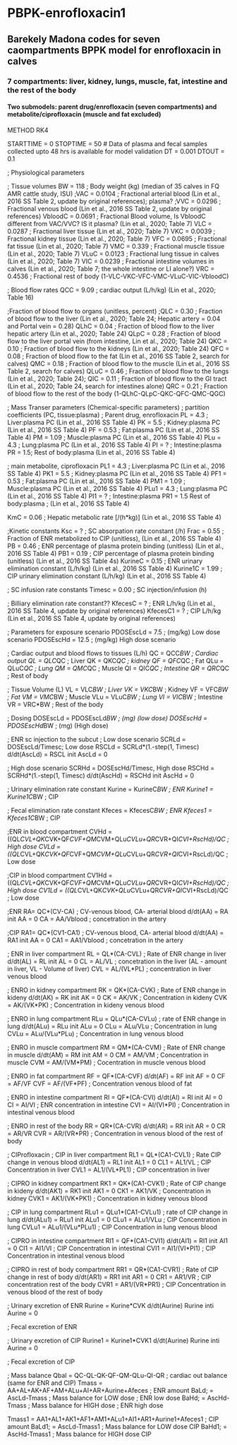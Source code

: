 # PBPK-enrofloxacin1
## Barekely Madona codes for seven caompartments BPPK model for enrofloxacin in calves
### 7 compartments: liver, kidney, lungs, muscle, fat, intestine and the rest of the body
#### Two submodels: parent drug/enrofloxacin (seven compartments) and metabolite/ciprofloxacin (muscle and fat excluded)

METHOD RK4

STARTTIME = 0
STOPTIME = 50 # Data of plasma and fecal samples collected upto 48 hrs is available for model validation
DT = 0.001
DTOUT = 0.1

; Physiological parameters

; Tissue volumes
BW = 118 ; Body weight (kg) (median of 35 calves in FQ AMR cattle study, ISU)
;VAC = 0.0104 ;    Fractional arterial blood (Lin et al., 2016 SS Table 2, update by original references); plasma?
;VVC = 0.0296 ;    Fractional venous blood (Lin et al., 2016 SS Table 2, update by original references)
VbloodC = 0.0691 ; Fractional Blood volume, Is VbloodC different from VAC/VVC? IS it plasma? (Lin et al., 2020; Table 7)
VLC = 0.0287 ;     Fractional liver tissue (Lin et al., 2020; Table 7)
VKC = 0.0039 ;     Fractional kidney tissue (Lin et al., 2020; Table 7)
VFC = 0.0695 ;     Fractional fat tissue (Lin et al., 2020; Table 7)
VMC = 0.339 ;      Fractional muscle tissue (Lin et al., 2020; Table 7)
VLuC = 0.0123 ;    Fractional lung tissue in calves (Lin et al., 2020; Table 7)
VIC = 0.0239 ;     Fractional intestine volumes in calves (Lin et al., 2020; Table 7; the whole intestine or LI alone?)
VRC = 0.4536 ;     Fractional rest of body (1-VLC-VKC-VFC-VMC-VLuC-VIC-VbloodC)

; Blood flow rates
QCC = 9.09 ; cardiac output (L/h/kg) (Lin et al., 2020; Table 16)

;Fraction of blood flow to organs (unitless, percent)
;QLC = 0.30 ;  Fraction of blood flow to the liver (Lin et al., 2020; Table 24; Hepatic artery = 0.04 and Portal vein = 0.28)
QLhC = 0.04 ;  Fraction of blood flow to the liver hepatic artery (Lin et al., 2020; Table 24)
QLpC = 0.28 ;  Fraction of blood flow to the liver portal vein (from intestine, Lin et al., 2020; Table 24)
QKC = 0.10 ;   Fraction of blood flow to the kidneys (Lin et al., 2020; Table 24)
QFC = 0.08 ;   Fraction of blood flow to the fat (Lin et al., 2016 SS Table 2, search for calves)
QMC = 0.18 ;   Fraction of blood flow to the muscle (Lin et al., 2016 SS Table 2, search for calves)
QLuC = 0.46 ;  Fraction of blood flow to the lungs (Lin et al., 2020; Table 24);
QIC = 0.11 ;   Fraction of blood flow to the GI tract (Lin et al., 2020; Table 24, search for intestines alone)
QRC = 0.21 ;   Fraction of blood flow to the rest of the body (1-QLhC-QLpC-QKC-QFC-QMC-QGC)

; Mass Transer parameters (Chemical-specific parameters)
; partition coefficients (PC, tissue:plasma)
; Parent drug, enrofloxacin
PL = 4.3 ;   Liver:plasma PC (Lin et al., 2016 SS Table 4)
PK = 5.5 ;   Kidney:plasma PC (Lin et al., 2016 SS Table 4)
PF = 0.53 ;  Fat:plasma PC (Lin et al., 2016 SS Table 4)
PM = 1.09 ;  Muscle:plasma PC (Lin et al., 2016 SS Table 4)
PLu = 4.3 ;  Lung:plasma PC (Lin et al., 2016 SS Table 4)
PI = ? ;     Intestine:plasma
PR = 1.5;    Rest of body:plasma (Lin et al., 2016 SS Table 4)

; main metabolite, ciprofloxacin
PL1 = 4.3 ;   Liver:plasma PC (Lin et al., 2016 SS Table 4)
PK1 = 5.5 ;   Kidney:plasma PC (Lin et al., 2016 SS Table 4)
PF1 = 0.53 ;  Fat:plasma PC (Lin et al., 2016 SS Table 4)
PM1 = 1.09 ;  Muscle:plasma PC (Lin et al., 2016 SS Table 4)
PLu1 = 4.3 ;  Lung:plasma PC (Lin et al., 2016 SS Table 4)
PI1 = ? ;     Intestine:plasma
PR1 = 1.5     Rest of body:plasma  ; (Lin et al., 2016 SS Table 4)

KmC = 0.06 ; Hepatic metabolic rate [/(h*kg)] (Lin et al., 2016 SS Table 4)

;Kinetic constants
Ksc = ? ;          SC absorpation rate constant (/h)
Frac = 0.55 ;      Fraction of ENR metabolized to CIP (unitless),  (Lin et al., 2016 SS Table 4)
PB = 0.46 ;        ENR percentage of plasma protein binding (unitless)  (Lin et al., 2016 SS Table 4)
PB1 = 0.19 ;       CIP percentage of plasma protein binding (unitless) (Lin et al., 2016 SS Table 4s)
KurineC = 0.15 ;   ENR urinary elimination constant (L/h/kg) (Lin et al., 2016 SS Table 4)
Kurine1C = 1.99 ;  CIP urinary elimination constant (L/h/kg) (Lin et al., 2016 SS Table 4)

; SC infusion rate constants
Timesc = 0.00 ; SC injection/infusion (h)

; Billiary elimination rate constant??
KfecesC = ? ; ENR L/h/kg (Lin et al., 2016 SS Table 4, update by original references)
KfecesC1 = ? ; CIP L/h/kg (Lin et al., 2016 SS Table 4, update by original references)

; Parameters for exposure scenario
PDOSEscLd = 7.5 ; (mg/kg) Low dose scenario 
PDOSEscHd = 12.5 ; (mg/kg) High dose scenario

; Cardiac output and blood flows to tissues (L/h)
QC = QCC*BW ; Cardiac output
QL = QLC*QC ; Liver
QK = QKC*QC ; kidney
QF = QFC*QC ; Fat
QLu = QLuC*QC ; Lung
QM = QMC*QC ; Muscle
QI = QIC*QC ; Intestine
QR = QRC*QC ; Rest of body

; Tissue Volume (L)
VL = VLC*BW ; Liver
VK = VKC*BW ; Kidney
VF = VFC*BW ; Fat
VM = VMC*BW ; Muscle
VLu = VLuC*BW ; Lung
VI = VIC*BW ; Intestine
VR = VRC*BW ; Rest of the body

; Dosing
DOSEscLd = PDOSEscLd*BW ; (mg) (low dose)
DOSEscHd = PDOSEscHd*BW ; (mg) (High dose)

; ENR sc injection to the subcut
; Low dose scenario
SCRLd = DOSEscLd/Timesc; Low dose
RSCLd = SCRLd*(1.-step(1, Timesc)
d/dt(AscLd) = RSCL
init AscLd = 0

; High dose scenario
SCRHd = DOSEscHd/Timesc, High dose
RSCHd = SCRHd*(1.-step(1, Timesc)
d/dt(AscHd) = RSCHd
init AscHd = 0

; Urinary elimination rate constant
Kurine = KurineC*BW ; ENR
Kurine1 = Kurine1C*BW ; CIP

; Fecal elimination rate constant
Kfeces = KfecesC*BW ; ENR
Kfeces1 = Kfeces1C*BW ; CIP

;ENR in blood compartment
CVHd = ((QL*CVL+QK*CVK+QF*CVF+QM*CVM+QLu*CVLu+QR*CVR+QI*CVI+RscHd)/QC ; High dose
CVLd = ((QL*CVL+QK*CVK+QF*CVF+QM*CVM+QLu*CVLu+QR*CVR+QI*CVI+RscLd)/QC ; Low dose

;CIP in blood compartment
CV1Hd = ((QL*CVL+QK*CVK+QF*CVF+QM*CVM+QLu*CVLu+QR*CVR+QI*CVI+RscHd)/QC ; High dose
CV1Ld = ((QL*CVL+QK*CVK+QLu*CVLu+QR*CVR+QI*CVI+RscLd)/QC ; Low dose

;ENR
RA= QC*(CV-CA) ; CV-venous blood, CA- arterial blood
d/dt(AA) = RA
init AA = 0
CA = AA/Vblood ; concetration in the artery

;CIP
RA1= QC*(CV1-CA1) ; CV-venous blood, CA- arterial blood
d/dt(AA) = RA1
init AA = 0
CA1 = AA1/Vblood ; concetration in the artery

; ENR in liver compartment
RL = QL*(CA-CVL) ; Rate of ENR change in liver
d/dt(AL) = RL
init AL = 0
CL = AL/VL ; concetration in the liver (AL - amount in liver, VL - Volume of liver)
CVL = AL/(VL*PL) ; concentration in liver venous blood

; ENRO in kidney compartment
RK = QK*(CA-CVK) ; Rate of ENR change in kideny
d/dt(AK) = RK
init AK = 0
CK = AK/VK ; Concentration in kideny
CVK = AK/(VK*PK) ; Concentration in kideny venous blood

; ENRO in lung compartment
RLu = QLu*(CA-CVLu) ; rate of ENR change in lung
d/dt(ALu) = RLu
init ALu = 0
CLu = ALu/VLu ; Concentration in lung
CVLu = ALu/(VLu*PLu) ; Concentration in lung venous blood

; ENRO in muscle compartment
RM = QM*(CA-CVM) ; Rate of ENR change in muscle
d/dt(AM) = RM
init AM = 0
CM = AM/VM ; Concentration in muscle
CVM = AM/(VM*PM) ; Cocentration in muscle venous blood

; ENRO in fat compartment
RF = QF*(CA-CVF)
d/dt(AF) = RF
init AF = 0
CF = AF/VF
CVF = AF/(VF*PF) ; Concentration venous blood of fat

; ENRO in intestine compartment
RI = QF*(CA-CVI)
d/dt(AI) = RI
init AI = 0
CI = AI/VI ; ENR concentration in intestine
CVI = AI/(VI*PI) ; Concentration in intestinal venous blood

; ENRO in rest of the body
RR = QR*(CA-CVR)
d/dt(AR) = RR
init AR = 0
CR = AR/VR
CVR = AR/(VR*PR) ; Concentration in venous blood of the rest of body

; CIProfloxacin
; CIP in liver compartment
RL1 = QL*(CA1-CVL1) ; Rate CIP change in venous blood
d/dt(AL1) = RL1
init AL1 = 0
CL1 = AL1/VL ; CIP Concentration in liver
CVL1 = AL1/(VL*PL1) ; CIP concentration in liver

; CIPRO in kidney compartment
RK1 = QK*(CA1-CVK1) ; Rate of CIP change in kideny
d/dt(AK1) = RK1
init AK1 = 0
CK1 = AK1/VK ; Concentration in kidney
CVK1 = AK1/(VK*PK1) ; Concentration in kidney venous blood

; CIP in lung compartment
RLu1 = QLu1*(CA1-CVLu1) ; rate of CIP change in lung
d/dt(ALu1) = RLu1
init ALu1 = 0
CLu1 = ALu1/VLu ; CIP Concentration in lung
CVLu1 = ALu1/(VLu*PLu1) ; CIP Concentration in lung venous blood

; CIPRO in intestine compartment
RI1 = QF*(CA1-CVI1)
d/dt(AI1) = RI1
init AI1 = 0
CI1 = AI1/VI ; CIP Concentration in intestinal
CVI1 = AI1/(VI*PI1) ; CIP Concentration in intestinal venous blood

; CIPRO in rest of body compartment
RR1 = QR*(CA1-CVR1) ; Rate of CIP change in rest of body
d/dt(AR1) = RR1
init AR1 = 0
CR1 = AR1/VR ; CIP concentration rest of the body
CVR1 = AR1/(VR*PR1) ; CIP Concentration in venous blood of the rest of body

; Urinary excretion of ENR
Rurine = Kurine*CVK
d/dt(Aurine) Rurine
inti Aurine = 0

; Fecal excretion of ENR

; Urinary excretion of CIP
Rurine1 = Kurine1*CVK1
d/dt(Aurine) Rurine
inti Aurine = 0

; Fecal excretion of CIP

; Mass balance
Qbal = QC-QL-QK-QF-QM-QLu-QI-QR ; cardiac out balance (same for ENR and CIP)
Tmass = AA+AL+AK+AF+AM+ALu+AI+AR+Aurine+Afeces ; ENR amount
BaLd; = AscLd-Tmass ; Mass balance for LOW dose ; ENR low dose
BaHd; = AscHd-Tmass ; Mass balance for HIGH dose ; ENR high dose

Tmass1 = AA1+AL1+AK1+AF1+AM1+ALu1+AI1+AR1+Aurine1+Afeces1 ; CIP amount
BaLd1; = AscLd-Tmass1 ; Mass balance for LOW dose CIP
BaHd1; = AscHd-Tmass1 ; Mass balance for HIGH dose CIP









